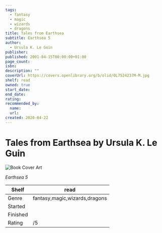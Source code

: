 ```yaml
---
tags:
  - fantasy
  - magic
  - wizards
  - dragons
title: Tales from Earthsea
subtitle: Earthsea 5
author:
  - Ursula K. Le Guin
publisher:
published: 2001-04-15T00:00:00+01:00
page_count:
isbn:
description: ""
coverUrl: https://covers.openlibrary.org/b/olid/OL7524237M-M.jpg
shelf: read
owned: true
start_date:
end_date:
rating:
recommended_by:
  name:
  url:
created: 2020-04-22
---
```


# Tales from Earthsea by Ursula K. Le Guin

![Book Cover Art](https://covers.openlibrary.org/b/olid/OL7524237M-M.jpg)

_Earthsea 5_

| Shelf | read |
| --- | --- |
| Genre | fantasy,magic,wizards,dragons |
| Started |  |
| Finished |  |
| Rating | /5 |

